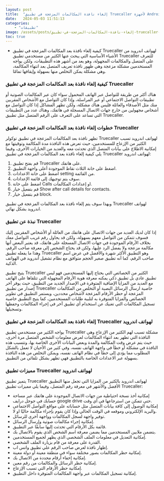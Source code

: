 ```yaml
---
layout: post
title:  "إلغاء نافذة المكالمات المزعجة في تطبيق Truecaller لأجهزة Android!"
date:   2024-05-03 11:51:13
categories: 
    - "تطبيقات"
image: /assets/posts/إلغاء-نافذة-المكالمات-المزعجة-في-تطبيق-truecaller-لأجهزة-android/thumbnail.webp
toc: true
---
```

- كيفية إلغاء نافذة بعد المكالمات المزعجة في تطبيق Truecaller لهواتف اندرويد من الأشياء الأساسية التي يبحث عنها الكثير من مستخدمي تطبيق Truecaller للتعرف على المتصل والمكالمات المجهولة، وهو يعد من أشهر هذه التطبيقات، ولكن يواجه المستخدمين مشكلة مزعجة وهي ظهور نافذة تعريف المتصل بعد انتهاء المكالمة، وهي مشكلة يمكن التخلص منها بسهولة وإيقافها تمامًا.

### كيفية إلغاء نافذة بعد المكالمات المزعجة في تطبيق Truecaller

هناك أكثر من طريقة للتواصل عبر الهاتف المحمول سواء كان عبر المكالمات الصوتية أو تطبيقات التواصل الاجتماعي أو عبر المراسلة، وإذا كان التواصل مع الأشخاص المقربين منك مثل الأصدقاء والعائلة فليس هناك مشكلة، ولكن تظهر المشاكل إذا كان التواصل مع أشخاص مجهولين من خارج جهات الاتصال المسجلة في هاتفك، وهناك عدد من التطبيقات التي تساعد على التعرف على الرقم المتصل مثل تطبيق Truecaller.

### خطوات إلغاء نافذة بعد المكالمات المزعجة في تطبيق Truecaller

تظهر نافذة بعد المكالمات المزعجة في تطبيق توكولر Truecaller لهواتف اندرويد تسبب الكثير من الإزعاج للمستخدمين، حيث تعرض هذه النافذة مدة المكالمة وتوقيتها مع إمكانية الاطلاع على بيانات المتصل الذي تحدثت معه والعديد من الخيارات الأخرى، وفيما يلي كيفية إلغاء نافذة بعد المكالمات المزعجة في تطبيق Truecaller لهواتف اندرويد:

1. قم بفتح تطبيق Truecaller على هاتفك.
2. اضغط على خانة الثلاث نقاط الموجودة أعلى واجهة التطبيق.
3. اضغط على خانة الاعدادات setting من القائمة.
4. سوف يتم توجيهك إلى قائمة الإعدادات.
5. اضغط على خانة Calls او إعدادات المكالمات.
6. قم بتفعيل خيار Show after call details for contacts.
7. قم بتفعيل خيار block.

وبهذا سوف يتم إلغاء نافذة بعد المكالمات المزعجة في تطبيق Truecaller لهواتف اندرويد بشكل نهائي.

### نبذة عن تطبيق Truecaller

إذا كان لديك العديد من جهات الاتصال على هاتفك من العائلة أو الأشخاص المقربين إليك فسوف تتمكن من التواصل معهم بسهولة، ولكن قد يحاول رقم غريب التواصل معك بخلاف الأرقام الموجودة في جهات الاتصال المسجلة على هاتفك، قد يعتبر البعض أنها مكالمة مزعجة ولا يفضل الرد عليها، ولكن قد يحتاج الشخص إلى معرفة صاحب الرقم، وهذا ما يفعله تطبيق Truecaller وهو التطبيق الأكثر شهرة والأفضل في عرض اسم صاحب الرقم، كما أنه تطبيق صغير الحجم متوافق مع نظام تشغيل أندرويد في الهواتف الذكية.

يتيح تطبيق Truecaller الكثير من الخصائص التي يحتاج إليها المستخدمين فهو ليس تطبيق عادي بل تطبيق ذكي يمكنه معرفة هوية الأرقام المجهولة التي تتلقاها على الهاتف مع العديد من المزايا الإضافية المتوفرة في الإصدار الجديد من التطبيق، حيث يوفر آخر إصدار من تطبيق Truecaller خاصية ارسال الرسائل النصية أو التخلص من المكالمات المزعجة أو حظر الأرقام المزعجة لأشخاص محددين، ويستمر التطبيق في تطوير الخصائص والمزايا المتوفرة به لتلبية طلبات المستخدمين، كما يتيح التطبيق خاصية تسجيل المكالمات التي تغنيك عن استخدام أي تطبيق آخر في إجراء المكالمات وحفظها وتسجيلها.

### إلغاء نافذة بعد المكالمات المزعجة في تطبيق Truecaller لهواتف اندرويد

يواجه الكثير من مستخدمي تطبيق Truecaller مشكلة تسبب لهم الكثير من الإزعاج وهي النافذة التي تظهر بعد انتهاء المكالمات لعرض معلومات الشخص المتصل مرة أخرى، حيث يتم عرض وقت المكالمة والمدة وبعض البيانات الأخرى الخاصة بها، وتتسبب هذه النافذة في مشكلة أو خطأ في واجهة الهاتف نفسه، وفي كثير من الأحيان لا تعمل بالشكل المطلوب مما يؤدي إلى خطأ في نظام الهاتف نفسه، ويمكن التخلص من هذه النافذة بسهولة عبر الاعدادات الخاصة بالتطبيق فهي تظهر بشكل تلقائي من التطبيق.

### مميزات تطبيق Truecaller لهواتف اندرويد

يتميز تطبيق Truecaller لهواتف اندرويد بالكثير من المزايا التي تجعل منها التطبيق الأفضل والأشهر في معرفة رقم المتصل، وفيما يلي مميزات تطبيق Truecaller:

- إمكانية أخذ نسخة احتياطية من جهات الاتصال الموجودة على هاتفك عبر مساحة حسابك في جوجل درايف google drive حتي تتمكن من استرجاعها في أي وقت.
- إمكانية الوصول إلى كافة بيانات المتصل مثل حساباته على مواقع التواصل الاجتماعي والبريد الإلكتروني وموقعه في الوقت الحالي وإذا كان يقوم بإجراء مكالمة حاليًا او لا.
- توفير واجهة لسجل المكالمات وواجهة أخرى للرسائل.
- إمكانية إجراء مكالمات صوتية وإرسال الرسائل.
- قائمة بكل الأرقام التي تحدثت إليها سابقًا عبر التطبيق.
- يتضمن ملايين المستخدمين مما يضمن معرفة اسم الشخص الذي يقوم بالاتصال بك.
- إمكانية التعديل في معلومات الملف الشخصي الذي يظهر لجميع المستخدمين.
- القدرة على معرفة من قام بزيارة الملف الشخصي.
- إظهار نافذة لعرض صاحب الرقم علي تطبيق واتس اب.
- إمكانية حظر المكالمات بصور مختلفة سواء في منطقة معينة أو دولة معينة.
- إمكانية إخفاء أرقام محددة من الاتصال بك.
- إمكانية حظر الرسائل والمكالمات من رقم معين.
- إمكانية حظر الأرقام التي تسبب الإزعاج.
- إمكانية تسجيل المكالمات عبر واجهة المكالمات المتوفرة داخل التطبيق.
